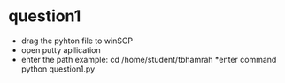 # question1
 * drag the pyhton file to winSCP
 * open putty apllication
 * enter the path example: cd /home/student/tbhamrah
 *enter command python question1.py

